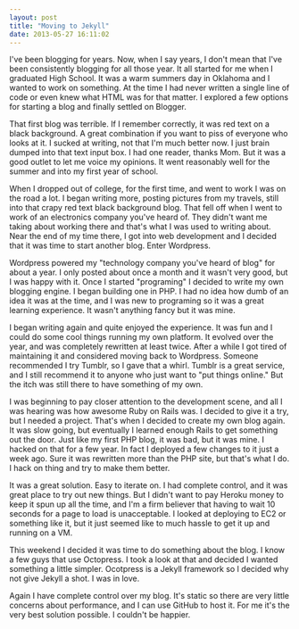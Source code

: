 ```yaml
---
layout: post
title: "Moving to Jekyll"
date: 2013-05-27 16:11:02
---
```


I've been blogging for years.  Now, when I say years, I don't mean that I've been consistently blogging for all those year.  It all started for me when I graduated High School.  It was a warm summers day in Oklahoma and I wanted to work on something.  At the time I had never written a single line of code or even knew what HTML was for that matter.  I explored a few options for starting a blog and finally settled on Blogger.

That first blog was terrible.  If I remember correctly, it was red text on a black background.  A great combination if you want to piss of everyone who looks at it.  I sucked at writing, not that I'm much better now.  I just brain dumped into that text input box.  I had one reader, thanks Mom.  But it was a good outlet to let me voice my opinions.  It went reasonably well for the summer and into my first year of school.

When I dropped out of college, for the first time, and went to work I was on the road a lot.  I began writing more, posting pictures from my travels, still into that crapy red text black background blog. That fell off when I went to work of an electronics company you've heard of.  They didn't want me taking about working there and that's what I was used to writing about.  Near the end of my time there, I got into web development and I decided that it was time to start another blog.  Enter Wordpress.

Wordpress powered my "technology company you've heard of blog" for about a year.  I only posted about once a month and it wasn't very good, but I was happy with it.  Once I started "programing" I decided to write my own blogging engine.  I began building one in PHP.  I had no idea how dumb of an idea it was at the time, and I was new to programing so it was a great learning experience.  It wasn't anything fancy but it was mine.

I began writing again and quite enjoyed the experience.  It was fun and I could do some cool things running my own platform.  It evolved over the year, and was completely rewritten at least twice.  After a while I got tired of maintaining it and considered moving back to Wordpress.  Someone recommended I try Tumblr, so I gave that a whirl.  Tumblr is a great service, and I still recommend it to anyone who just want to "put things online."  But the itch was still there to have something of my own.

I was beginning to pay closer attention to the development scene, and all I was hearing was how awesome Ruby on Rails was.  I decided to give it a try, but I needed a project.  That's when I decided to create my own blog again.  It was slow going, but eventually I learned enough Rails to get something out the door.  Just like my first PHP blog, it was bad, but it was mine.  I hacked on that for a few year.  In fact I deployed a few changes to it just a week ago.  Sure it was rewritten more than the PHP site, but that's what I do.  I hack on thing and try to make them better.

It was a great solution.  Easy to iterate on.  I had complete control, and it was great place to try out new things.  But I didn't want to pay Heroku money to keep it spun up all the time, and I'm a firm believer that having to wait 10 seconds for a page to load is unacceptable.  I looked at deploying to EC2 or something like it, but it just seemed like to much hassle to get it up and running on a VM.

This weekend I decided it was time to do something about the blog.  I know a few guys that use Octopress.  I took a look at that and decided I wanted something a little simpler.  Ocotpress is a Jekyll framework so I decided why not give Jekyll a shot.  I was in love.

Again I have complete control over my blog.  It's static so there are very little concerns about performance, and I can use GitHub to host it.  For me it's the very best solution possible.  I couldn't be happier.